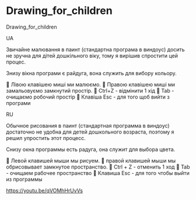 # Drawing_for_children
Drawing_for_children

UA

Звичайне малювання в паинт (стандартна програма в виндоус) досить не зручна для дітей дошкільного віку, тому я вирішив спростити цей процес.

Знизу вікна програми є райдуга, вона служить для вибору кольору.

🌹 Лівою клавішею миші ми малюємо.
🌹 Правою клавішею миші ми замальовуємо замкнутий простір.
🌹 Ctrl+Z - відмінити 1 хід
🌹 Tab - очищаємо робочий простір
🌹 Клавіша Esc - для того щоб вийти з програми

RU

Обычное рисования в паинт (стандартная программа в виндоус) достаточно не удобна для детей дошкольного возраста, поэтому я решил упростить этот процесс.

Снизу окна программы есть радуга, она служит для выбора цвета.

🌹 Левой клавишей мыши мы рисуем.
🌹 правой клавишей мыши мы обрисовывает замкнутое пространство.
🌹 Ctrl + Z - отменить 1 ход
🌹 Tab - очищаем рабочее пространство
🌹 Клавиша Esc - для того чтобы выйти из программы

https://youtu.be/qVOMhHrUvVs
